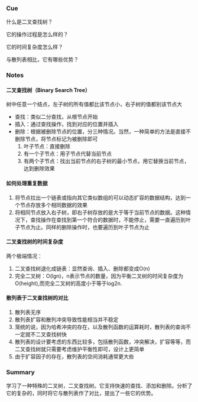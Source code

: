 ### Cue

什么是二叉查找树？

它的操作过程是怎么样的？

它的时间复杂度怎么样？

与散列表相比，它有哪些优势？

### Notes

#### 二叉查找树（Binary Search Tree）

树中任意一个结点，左子树的所有值都比该节点小，右子树的值都别该节点大

* 查找：类似二分查找，从根节点开始
* 插入：通过查找操作，找到对应的位置并插入
* 删除：根据被删除节点的位置，分三种情况。当然，一种简单的方法是直接不删除节点，将节点标记为被删除即可
  1. 叶子节点：直接删除
  2. 有一个子节点：用子节点代替当前节点
  3. 有两个子节点：找出当前节点的右子树的最小节点，用它替换当前节点，达到删除效果

#### 如何处理重复数据

1. 将节点拉出一个链表或指向其它类似数组的可以动态扩容的数据结构，达到一个节点存放多个相同数据的效果
2. 将相同节点放入右子树，即右子树存放的是大于等于当前节点的数据。这种情况下，查找操作在查找到第一个符合的数据时，不能停止，需要一直遍历到叶子节点为止。同样的删除操作时，也要遍历到叶子节点为止

#### 二叉查找树的时间复杂度

两个极端情况：

1. 二叉查找树退化成链表：显然查询、插入、删除都变成O(n)
2. 完全二叉树：O(lgn)，n表示节点的数量，因为平衡二叉树的时间复杂度为O(height),而完全二叉树的高度小于等于log2n.

#### 散列表于二叉查找树的对比

1. 散列表无序
2. 散列表扩容和散列冲突导致性能相当并不稳定
3. 笼统的说，因为哈希冲突的存在，以及散列函数的运算耗时，散列表的查询不一定就不二叉查找树快
4. 散列表的设计要考虑的东西比较多，包括散列函数，冲突解决，扩容等等，而二叉查找树就只需要考虑维护平衡性即可，设计上更简单
5. 由于扩容因子的存在，散列表的空间消耗通常更大些

### Summary

学习了一种特殊的二叉树，二叉查找树。它支持快速的查找、添加和删除。分析了它的复杂的，同时将它与散列表作了对比，提出了一些它的优势。